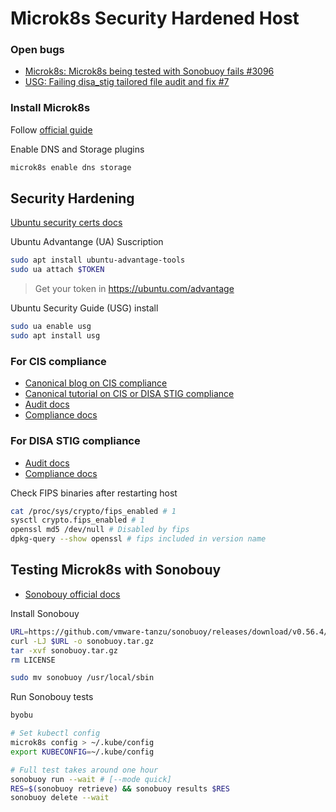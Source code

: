# Microk8s Security Hardened Host

### Open bugs
* [Microk8s: Microk8s being tested with Sonobuoy fails #3096](https://github.com/canonical/microk8s/issues/3096)
* [USG: Failing disa_stig tailored file audit and fix #7](https://github.com/canonical/ubuntu-security-guide/issues/7)

### Install Microk8s
Follow [official guide](https://microk8s.io/docs/getting-started)

Enable DNS and Storage plugins
```bash
microk8s enable dns storage
```

## Security Hardening
[Ubuntu security certs docs](https://ubuntu.com/security/certifications/docs)

Ubuntu Advantange (UA) Suscription

```bash
sudo apt install ubuntu-advantage-tools
sudo ua attach $TOKEN
```

> Get your token in https://ubuntu.com/advantage


Ubuntu Security Guide (USG) install
```bash
sudo ua enable usg
sudo apt install usg
```

### For CIS compliance
* [Canonical blog on CIS compliance](https://ubuntu.com/blog/cis-security-compliance-usg)
* [Canonical tutorial on CIS or DISA STIG compliance](https://ubuntu.com/tutorials/comply-with-cis-or-disa-stig-on-ubuntu#1-overview)
* [Audit docs](https://ubuntu.com/security/certifications/docs/usg/cis/audit)
* [Compliance docs](https://ubuntu.com/security/certifications/docs/usg/cis/compliance)

### For DISA STIG compliance
* [Audit docs](https://ubuntu.com/security/certifications/docs/disa-stig/audit)
* [Compliance docs](https://ubuntu.com/security/certifications/docs/disa-stig/compliance)

Check FIPS binaries after restarting host
```bash
cat /proc/sys/crypto/fips_enabled # 1
sysctl crypto.fips_enabled # 1
openssl md5 /dev/null # Disabled by fips
dpkg-query --show openssl # fips included in version name
```

## Testing Microk8s with Sonobouy
* [Sonobouy official docs](https://github.com/vmware-tanzu/sonobuoy)

Install Sonobouy
```bash
URL=https://github.com/vmware-tanzu/sonobuoy/releases/download/v0.56.4/sonobuoy_0.56.4_linux_amd64.tar.gz
curl -LJ $URL -o sonobuoy.tar.gz 
tar -xvf sonobuoy.tar.gz
rm LICENSE

sudo mv sonobuoy /usr/local/sbin
```

Run Sonobouy tests
```bash
byobu

# Set kubectl config
microk8s config > ~/.kube/config
export KUBECONFIG=~/.kube/config

# Full test takes around one hour
sonobuoy run --wait # [--mode quick]
RES=$(sonobuoy retrieve) && sonobuoy results $RES
sonobuoy delete --wait
```

